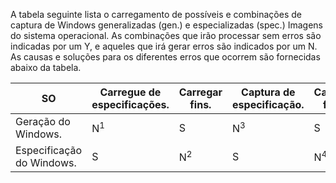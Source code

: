 A tabela seguinte lista o carregamento de possíveis e combinações de captura de Windows generalizadas (gen.) e especializadas (spec.) Imagens do sistema operacional. As combinações que irão processar sem erros são indicadas por um Y, e aqueles que irá gerar erros são indicados por um N. As causas e soluções para os diferentes erros que ocorrem são fornecidas abaixo da tabela.

| SO | Carregue de especificações. | Carregar fins. | Captura de especificação. | Capture fins. |
| --- | --- | --- | --- | --- |
| Geração do Windows. |N<sup>1</sup> |S |N<sup>3</sup> |S |
| Especificação do Windows. |S |N<sup>2</sup> |S |N<sup>4</sup> |

